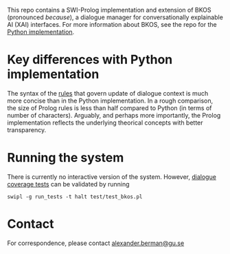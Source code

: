 This repo contains a SWI-Prolog implementation and extension of BKOS (pronounced _because_), a dialogue manager for conversationally explainable AI (XAI) interfaces. For more information about BKOS, see the repo for the [Python implementation](https://github.com/alex-berman/BKOS).

# Key differences with Python implementation

The syntax of the [rules](bkos.pl) that govern update of dialogue context is much more concise than in the Python implementation. In a rough comparison, the size of Prolog rules is less than half compared to Python (in terms of number of characters). Arguably, and perhaps more importantly, the Prolog implementation reflects the underlying theorical concepts with better transparency.

# Running the system

There is currently no interactive version of the system. However, [dialogue coverage tests](test/dialog_coverage.yml) can be validated by running

```
swipl -g run_tests -t halt test/test_bkos.pl
```

# Contact
For correspondence, please contact alexander.berman@gu.se
